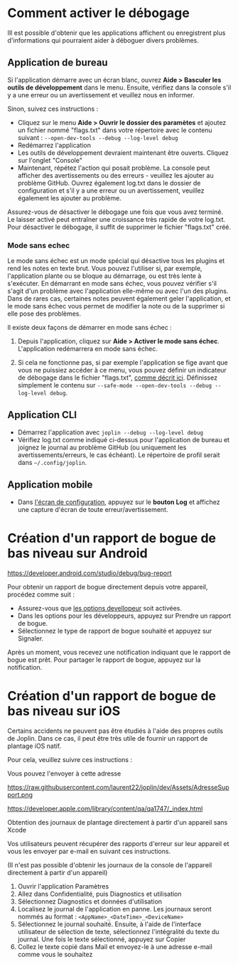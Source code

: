 # Comment activer le débogage

IIl est possible d'obtenir que les applications affichent ou enregistrent plus d'informations qui pourraient aider à déboguer divers problèmes.

## Application de bureau

Si l'application démarre avec un écran blanc, ouvrez **Aide > Basculer les outils de développement** dans le menu. Ensuite, vérifiez dans la console s'il y a une erreur ou un avertissement et veuillez nous en informer.

Sinon, suivez ces instructions :

- Cliquez sur le menu **Aide > Ouvrir le dossier des paramètes** et ajoutez un fichier nommé "flags.txt" dans votre répertoire avec le contenu suivant : `--open-dev-tools --debug --log-level debug`
- Redémarrez l'application
- Les outils de développement devraient maintenant être ouverts. Cliquez sur l'onglet "Console"
- Maintenant, répétez l'action qui posait problème. La console peut afficher des avertissements ou des erreurs - veuillez les ajouter au problème GitHub. Ouvrez également log.txt dans le dossier de configuration et s'il y a une erreur ou un avertissement, veuillez également les ajouter au problème.

Assurez-vous de désactiver le débogage une fois que vous avez terminé. Le laisser activé peut entraîner une croissance très rapide de votre log.txt. Pour désactiver le débogage, il suffit de supprimer le fichier "flags.txt" créé.

### Mode sans echec

Le mode sans échec est un mode spécial qui désactive tous les plugins et rend les notes en texte brut. Vous pouvez l'utiliser si, par exemple, l'application plante ou se bloque au démarrage, ou est très lente à s'exécuter. En démarrant en mode sans échec, vous pouvez vérifier s'il s'agit d'un problème avec l'application elle-même ou avec l'un des plugins. Dans de rares cas, certaines notes peuvent également geler l'application, et le mode sans échec vous permet de modifier la note ou de la supprimer si elle pose des problèmes.

Il existe deux façons de démarrer en mode sans échec :

1. Depuis l'application, cliquez sur **Aide > Activer le mode sans échec**. L'application redémarrera en mode sans échec.

2. Si cela ne fonctionne pas, si par exemple l'application se fige avant que vous ne puissiez accéder à ce menu, vous pouvez définir un indicateur de débogage dans le fichier "flags.txt", [comme décrit ici](#desktop-application). Définissez simplement le contenu sur `--safe-mode --open-dev-tools --debug --log-level debug`.

## Application CLI

- Démarrez l'application avec `joplin --debug --log-level debug`
- Vérifiez log.txt comme indiqué ci-dessus pour l'application de bureau et joignez le journal au problème GitHub (ou uniquement les avertissements/erreurs, le cas échéant). Le répertoire de profil serait dans `~/.config/joplin`.

## Application mobile

- Dans [l'écran de configuration](https://github.com/laurent22/joplin/blob/dev/readme/config_screen.md), appuyez sur le **bouton Log** et affichez une capture d'écran de toute erreur/avertissement.

# Création d'un rapport de bogue de bas niveau sur Android

https://developer.android.com/studio/debug/bug-report

Pour obtenir un rapport de bogue directement depuis votre appareil, procédez comme suit :

- Assurez-vous que [les options devellopeur](https://developer.android.com/studio/debug/dev-options) soit activées.
- Dans les options pour les développeurs, appuyez sur Prendre un rapport de bogue.
- Sélectionnez le type de rapport de bogue souhaité et appuyez sur Signaler.

Après un moment, vous recevez une notification indiquant que le rapport de bogue est prêt. Pour partager le rapport de bogue, appuyez sur la notification.

# Création d'un rapport de bogue de bas niveau sur iOS

Certains accidents ne peuvent pas être étudiés à l'aide des propres outils de Joplin. Dans ce cas, il peut être très utile de fournir un rapport de plantage iOS natif.

Pour cela, veuillez suivre ces instructions :

Vous pouvez l'envoyer à cette adresse 

https://raw.githubusercontent.com/laurent22/joplin/dev/Assets/AdresseSupport.png

https://developer.apple.com/library/content/qa/qa1747/_index.html

Obtention des journaux de plantage directement à partir d'un appareil sans Xcode

Vos utilisateurs peuvent récupérer des rapports d'erreur sur leur appareil et vous les envoyer par e-mail en suivant ces instructions.

(Il n'est pas possible d'obtenir les journaux de la console de l'appareil directement à partir d'un appareil)

1. Ouvrir l'application Paramètres
2. Allez dans Confidentialité, puis Diagnostics et utilisation
3. Sélectionnez Diagnostics et données d'utilisation
4. Localisez le journal de l'application en panne. Les journaux seront nommés au format : `<AppName>_<DateTime>_<DeviceName>`
5. Sélectionnez le journal souhaité. Ensuite, à l'aide de l'interface utilisateur de sélection de texte, sélectionnez l'intégralité du texte du journal. Une fois le texte sélectionné, appuyez sur Copier
6. Collez le texte copié dans Mail et envoyez-le à une adresse e-mail comme vous le souhaitez